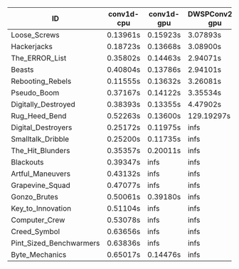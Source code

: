 |ID|conv1d-cpu|conv1d-gpu|DWSPConv2D-gpu|gemm-gpu|avg|
|-|-|-|-|-|-|
|Loose_Screws|0.13961s|0.15923s|3.07893s|1.81358s|1.29784s|
|Hackerjacks|0.18723s|0.13668s|3.08900s|1.94543s|1.33958s|
|The_ERROR_List|0.35802s|0.14463s|2.94071s|1.94054s|1.34597s|
|Beasts|0.40804s|0.13786s|2.94101s|1.93249s|1.35485s|
|Rebooting_Rebels|0.11555s|0.13632s|3.26081s|1.92122s|1.35847s|
|Pseudo_Boom|0.37167s|0.14122s|3.35534s|1.97825s|1.46162s|
|Digitally_Destroyed|0.38393s|0.13355s|4.47902s|2.47435s|1.86771s|
|Rug_Heed_Bend|0.52263s|0.13600s|129.19297s|4.47582s|33.58185s|
|Digital_Destroyers|0.25172s|0.11975s|infs|1.94182s|infs|
|Smalltalk_Dribble|0.25200s|0.11735s|infs|1.93357s|infs|
|The_Hit_Blunders|0.35357s|0.20011s|infs|1.99039s|infs|
|Blackouts|0.39347s|infs|infs|1.79341s|infs|
|Artful_Maneuvers|0.43132s|infs|infs|4.51572s|infs|
|Grapevine_Squad|0.47077s|infs|infs|4.52966s|infs|
|Gonzo_Brutes|0.50061s|0.39180s|infs|4.49757s|infs|
|Key_to_Innovation|0.51104s|infs|infs|4.50722s|infs|
|Computer_Crew|0.53078s|infs|infs|4.52353s|infs|
|Creed_Symbol|0.63656s|infs|infs|4.53144s|infs|
|Pint_Sized_Benchwarmers|0.63836s|infs|infs|4.54119s|infs|
|Byte_Mechanics|0.65017s|0.14476s|infs|4.46012s|infs|
